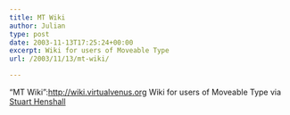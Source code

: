```yaml
---
title: MT Wiki
author: Julian
type: post
date: 2003-11-13T17:25:24+00:00
excerpt: Wiki for users of Moveable Type
url: /2003/11/13/mt-wiki/

---
```

&#8220;MT Wiki&#8221;:http://wiki.virtualvenus.org Wiki for users of Moveable Type via [Stuart Henshall][1]

 [1]: http://www.henshall.com/blog/